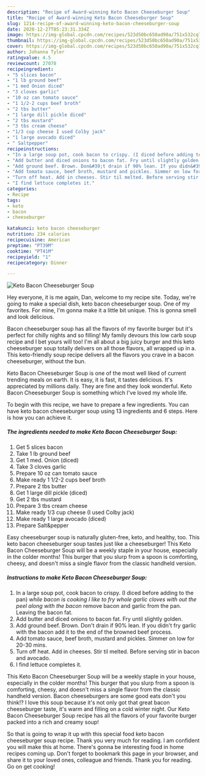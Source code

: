 ```yaml
---
description: "Recipe of Award-winning Keto Bacon Cheeseburger Soup"
title: "Recipe of Award-winning Keto Bacon Cheeseburger Soup"
slug: 1214-recipe-of-award-winning-keto-bacon-cheeseburger-soup
date: 2020-12-27T05:23:31.334Z
image: https://img-global.cpcdn.com/recipes/523d50bc650ad90a/751x532cq70/keto-bacon-cheeseburger-soup-recipe-main-photo.jpg
thumbnail: https://img-global.cpcdn.com/recipes/523d50bc650ad90a/751x532cq70/keto-bacon-cheeseburger-soup-recipe-main-photo.jpg
cover: https://img-global.cpcdn.com/recipes/523d50bc650ad90a/751x532cq70/keto-bacon-cheeseburger-soup-recipe-main-photo.jpg
author: Johanna Tyler
ratingvalue: 4.5
reviewcount: 27078
recipeingredient:
- "5 slices bacon"
- "1 lb ground beef"
- "1 med Onion diced"
- "3 cloves garlic"
- "10 oz can tomato sauce"
- "1 1/2-2 cups beef broth"
- "2 tbs butter"
- "1 large dill pickle diced"
- "2 tbs mustard"
- "3 tbs cream cheese"
- "1/3 cup cheese I used Colby jack"
- "1 large avocado diced"
- " Saltpepper"
recipeinstructions:
- "In a large soup pot, cook bacon to crispy. (I diced before adding to the pan) *while bacon is cooking I like to fry whole garlic cloves with out the peel along with the bacon* remove bacon and garlic from the pan. Leaving the bacon fat."
- "Add butter and diced onions to bacon fat. Fry until slightly golden."
- "Add ground beef. Brown. Don&#39;t drain if 90% lean. If you didn&#39;t fry garlic with the bacon add it to the end of the browned beef process."
- "Add tomato sauce, beef broth, mustard and pickles. Simmer on low for 20-30 mins."
- "Turn off heat. Add in cheeses. Stir til melted. Before serving stir in bacon and avocado."
- "I find lettuce completes it."
categories:
- Recipe
tags:
- keto
- bacon
- cheeseburger

katakunci: keto bacon cheeseburger 
nutrition: 234 calories
recipecuisine: American
preptime: "PT39M"
cooktime: "PT41M"
recipeyield: "1"
recipecategory: Dinner

---
```



![Keto Bacon Cheeseburger Soup](https://img-global.cpcdn.com/recipes/523d50bc650ad90a/751x532cq70/keto-bacon-cheeseburger-soup-recipe-main-photo.jpg)

Hey everyone, it is me again, Dan, welcome to my recipe site. Today, we're going to make a special dish, keto bacon cheeseburger soup. One of my favorites. For mine, I'm gonna make it a little bit unique. This is gonna smell and look delicious.

Bacon cheeseburger soup has all the flavors of my favorite burger but it&#39;s perfect for chilly nights and so filling! My family devours this low carb soup recipe and I bet yours will too! I&#39;m all about a big juicy burger and this keto cheeseburger soup totally delivers on all those flavors, all wrapped up in a. This keto-friendly soup recipe delivers all the flavors you crave in a bacon cheeseburger, without the bun.

Keto Bacon Cheeseburger Soup is one of the most well liked of current trending meals on earth. It is easy, it is fast, it tastes delicious. It's appreciated by millions daily. They are fine and they look wonderful. Keto Bacon Cheeseburger Soup is something which I've loved my whole life.


To begin with this recipe, we have to prepare a few ingredients. You can have keto bacon cheeseburger soup using 13 ingredients and 6 steps. Here is how you can achieve it.

<!--inarticleads1-->

##### The ingredients needed to make Keto Bacon Cheeseburger Soup:

1. Get 5 slices bacon
1. Take 1 lb ground beef
1. Get 1 med. Onion (diced)
1. Take 3 cloves garlic
1. Prepare 10 oz can tomato sauce
1. Make ready 1 1/2-2 cups beef broth
1. Prepare 2 tbs butter
1. Get 1 large dill pickle (diced)
1. Get 2 tbs mustard
1. Prepare 3 tbs cream cheese
1. Make ready 1/3 cup cheese (I used Colby jack)
1. Make ready 1 large avocado (diced)
1. Prepare  Salt&amp;pepper


Easy cheeseburger soup is naturally gluten-free, keto, and healthy, too. This keto bacon cheeseburger soup tastes just like a cheeseburger! This Keto Bacon Cheeseburger Soup will be a weekly staple in your house, especially in the colder months! This burger that you slurp from a spoon is comforting, cheesy, and doesn&#39;t miss a single flavor from the classic handheld version. 

<!--inarticleads2-->

##### Instructions to make Keto Bacon Cheeseburger Soup:

1. In a large soup pot, cook bacon to crispy. (I diced before adding to the pan) *while bacon is cooking I like to fry whole garlic cloves with out the peel along with the bacon* remove bacon and garlic from the pan. Leaving the bacon fat.
1. Add butter and diced onions to bacon fat. Fry until slightly golden.
1. Add ground beef. Brown. Don&#39;t drain if 90% lean. If you didn&#39;t fry garlic with the bacon add it to the end of the browned beef process.
1. Add tomato sauce, beef broth, mustard and pickles. Simmer on low for 20-30 mins.
1. Turn off heat. Add in cheeses. Stir til melted. Before serving stir in bacon and avocado.
1. I find lettuce completes it.


This Keto Bacon Cheeseburger Soup will be a weekly staple in your house, especially in the colder months! This burger that you slurp from a spoon is comforting, cheesy, and doesn&#39;t miss a single flavor from the classic handheld version. Bacon cheeseburgers are some good eats don&#39;t you think!? I love this soup because it&#39;s not only got that great bacon cheeseburger taste, it&#39;s warm and filling on a cold winter night. Our Keto Bacon Cheeseburger Soup recipe has all the flavors of your favorite burger packed into a rich and creamy soup! 

So that is going to wrap it up with this special food keto bacon cheeseburger soup recipe. Thank you very much for reading. I am confident you will make this at home. There's gonna be interesting food in home recipes coming up. Don't forget to bookmark this page in your browser, and share it to your loved ones, colleague and friends. Thank you for reading. Go on get cooking!
